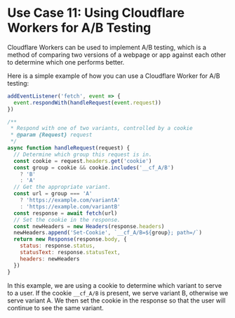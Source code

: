 # Use Case 11: Using Cloudflare Workers for A/B Testing

Cloudflare Workers can be used to implement A/B testing, which is a method of comparing two versions of a webpage or app against each other to determine which one performs better.

Here is a simple example of how you can use a Cloudflare Worker for A/B testing:

```javascript
addEventListener('fetch', event => {
  event.respondWith(handleRequest(event.request))
})

/**
 * Respond with one of two variants, controlled by a cookie
 * @param {Request} request
 */
async function handleRequest(request) {
  // Determine which group this request is in.
  const cookie = request.headers.get('cookie')
  const group = cookie && cookie.includes('__cf_A/B')
    ? 'B'
    : 'A'
  // Get the appropriate variant.
  const url = group === 'A'
    ? 'https://example.com/variantA'
    : 'https://example.com/variantB'
  const response = await fetch(url)
  // Set the cookie in the response.
  const newHeaders = new Headers(response.headers)
  newHeaders.append('Set-Cookie', `__cf_A/B=${group}; path=/`)
  return new Response(response.body, {
    status: response.status,
    statusText: response.statusText,
    headers: newHeaders
  })
}
```

In this example, we are using a cookie to determine which variant to serve to a user. If the cookie `__cf_A/B` is present, we serve variant B, otherwise we serve variant A. We then set the cookie in the response so that the user will continue to see the same variant.